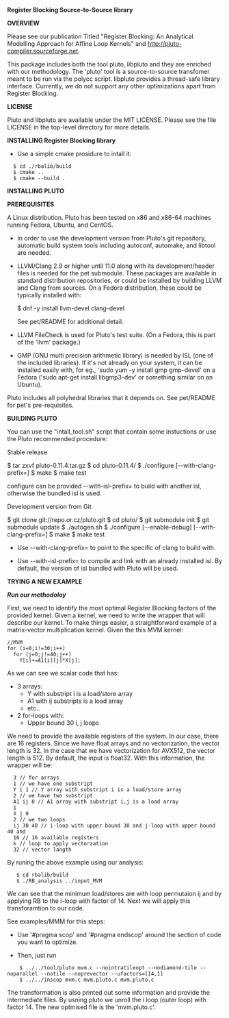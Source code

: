 **Register Blocking Source-to-Source library**

**OVERVIEW**

Please see our publication Titled "Register Blocking: An Analytical Modelling Approach for Affine
Loop Kernels" and http://pluto-compiler.sourceforge.net.

This package includes both the tool pluto, libpluto and they are enriched with our methodology. The 'pluto' tool
is a source-to-source transfomer meant to be run via the polycc script.
libpluto provides a thread-safe library interface. Currently, we do not support any other optimizations apart from Register Blocking.

**LICENSE**

Pluto and libpluto are available under the MIT LICENSE. Please see the file
LICENSE in the top-level directory for more details.

**INSTALLING Register Blocking library**
  - Use a simple cmake prosidure to intall it:
```
  $ cd ./rbalib/build
  $ cmake ..
  $ cmake --build .
```
**INSTALLING PLUTO**

**PREREQUISITES**

A Linux distribution. Pluto has been tested on x86 and x86-64 machines
running Fedora, Ubuntu, and CentOS.

- In order to use the development version from Pluto's git repository, automatic
  build system tools including autoconf, automake, and libtool are needed.

- LLVM/Clang 2.9 or higher until 11.0 along with its development/header files is
  needed for the pet submodule. These packages are available in standard
  distribution repositories, or could be installed by building LLVM and Clang
  from sources. On a Fedora distribution, these could be typically installed
  with:

  $ dnf -y install llvm-devel clang-devel

  See pet/README for additional detail.

- LLVM FileCheck is used for Pluto's test suite. (On a Fedora, this is part of
  the 'llvm' package.)

- GMP (GNU multi precision arithmetic library) is needed by ISL (one of the
  included libraries).  If it's not already on your system, it can be installed
  easily with, for eg., 'sudo yum -y install gmp gmp-devel' on a Fedora ('sudo
  apt-get install libgmp3-dev' or something similar on an Ubuntu).

Pluto includes all polyhedral libraries that it depends on. See pet/README for
pet's pre-requisites.


**BUILDING PLUTO**

You can use the "intall_tool.sh" script that contain some instuctions or use the Pluto recommended procedure: 

Stable release

$ tar zxvf pluto-0.11.4.tar.gz
$ cd pluto-0.11.4/
$ ./configure [--with-clang-prefix=<clang install location>]
$ make
$ make test

configure can be provided --with-isl-prefix=<isl install location> to
build with another isl, otherwise the bundled isl is used.

Development version from Git

$ git clone git://repo.or.cz/pluto.git
$ cd pluto/
$ git submodule init
$ git submodule update
$ ./autogen.sh
$ ./configure [--enable-debug] [--with-clang-prefix=<clang install location>]
$ make
$ make test

* Use --with-clang-prefix=<location> to point to the specific of clang to build
with.

* Use --with-isl-prefix=<isl install location> to compile and link with an
already installed isl. By default, the version of isl bundled with Pluto will be
used.


**TRYING A NEW EXAMPLE**

***Run our methodoloy***

First, we need to identify the most optimal Register Blocking factors of the provided kernel. Given a kernel, we need to write the wrapper that will describe our kernel. To make things easier, a straightforward example of a matrix-vector multiplication kernel. Given the this MVM kernel:
```
//MVM
for (i=0;i!=30;i++) 
  for (j=0;j!=40;j++) 
    Y[i]+=A1[i][j]*X[j];
```
As we can see we scalar code that has:
  - 3 arrays:
    - Y with substript i is a load/store array
    - A1 with ij substripts is a load array
    - etc..
  - 2 for-loops with: 
    - Upper bound 30
    i, j loops

We need to provide the available registers of the system. In our case, there are 16 registers. Since we have float arrays and no vectorization, the vector length is 32. In the case that we have vectorization for AVX512, the vector length is 512. By default, the input is float32. With this information, the wrapper will be:
```
  3 // for arrays
  1 // we have one substript
  Y i 1 // Y array with substript i is a load/store array
  2 // we have two substript
  A1 ij 0 // A1 array with substript i,j is a load array
  1
  X j 0
  2 // we two loops
  ij 30 40 // i-loop with upper bound 30 and j-loop with upper bound 40 and 
  16 // 16 available registers
  k // loop to apply vectorzation
  32 // vector langth
```
By runing the above example using our analysis:
```
   $ cd rbalib/build
   $ ./RB_analysis ../input_MVM
```
We can see that the minimum load/stores are with loop permutaion  ij and by applying RB to the i-loop with factor of 14. Next we will apply this transforamtion to our code.

See examples/MMM for this steps:

- Use '#pragma scop' and '#pragma endscop' around the section of code
  you want to optimize.

- Then, just run
```
    $ ../../tool/pluto mvm.c --nointratileopt --nodiamond-tile --noparallel --notile --noprevector --ufactors=[14,1]
    $ ../../inscop mvm.c mvm.pluto.c mvm.pluto.c
```
  The transformation is also printed out some information and provide the  intermediate files. By usning pluto 
  we unroll the i loop (outer loop) with factor 14. The new optmised file is the 'mvm.pluto.c'.

